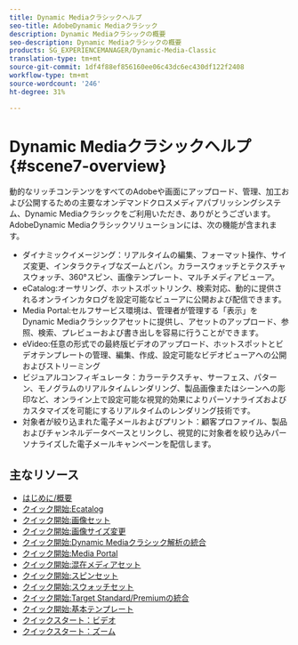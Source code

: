 ```yaml
---
title: Dynamic Mediaクラシックヘルプ
seo-title: AdobeDynamic Mediaクラシック
description: Dynamic Mediaクラシックの概要
seo-description: Dynamic Mediaクラシックの概要
products: SG_EXPERIENCEMANAGER/Dynamic-Media-Classic
translation-type: tm+mt
source-git-commit: 1df4f88ef856160ee06c43dc6ec430df122f2408
workflow-type: tm+mt
source-wordcount: '246'
ht-degree: 31%

---
```



# Dynamic Mediaクラシックヘルプ{#scene7-overview}

動的なリッチコンテンツをすべてのAdobeや画面にアップロード、管理、加工および公開するための主要なオンデマンドクロスメディアパブリッシングシステム、Dynamic Mediaクラシックをご利用いただき、ありがとうございます。 AdobeDynamic Mediaクラシックソリューションには、次の機能が含まれます。

* ダイナミックイメージング：リアルタイムの編集、フォーマット操作、サイズ変更、インタラクティブなズームとパン。カラースウォッチとテクスチャスウォッチ、360°スピン、画像テンプレート、マルチメディアビューア。
* eCatalog:オーサリング、ホットスポットリンク、検索対応、動的に提供されるオンラインカタログを設定可能なビューアに公開および配信できます。
* Media Portal:セルフサービス環境は、管理者が管理する「表示」をDynamic Mediaクラシックアセットに提供し、アセットのアップロード、参照、検索、プレビューおよび書き出しを容易に行うことができます。
* eVideo:任意の形式での最終版ビデオのアップロード、ホットスポットとビデオテンプレートの管理、編集、作成、設定可能なビデオビューアへの公開およびストリーミング
* ビジュアルコンフィギュレータ：カラーテクスチャ、サーフェス、パターン、モノグラムのリアルタイムレンダリング、製品画像またはシーンへの彫印など、オンライン上で設定可能な視覚的効果によりパーソナライズおよびカスタマイズを可能にするリアルタイムのレンダリング技術です。
* 対象者が絞り込まれた電子メールおよびプリント：顧客プロファイル、製品およびチャンネルデータベースとリンクし、視覚的に対象者を絞り込みパーソナライズした電子メールキャンペーンを配信します。

## 主なリソース

* [はじめに/概要](/help/dmc-platform-overview.md)
* [クイック開始:Ecatalog](/help/quick-start-ecatalog.md)
* [クイック開始:画像セット](/help/quick-start-image-sets.md)
* [クイック開始:画像サイズ変更](/help/quick-start-image-sizing.md)
* [クイック開始:Dynamic Mediaクラシック解析の統合](/help/quick-start-integrating-dmc-analytics.md)
* [クイック開始:Media Portal](/help/quick-start-media-portal-administration.md)
* [クイック開始:混在メディアセット](/help/quick-start-mixed-media-sets.md)
* [クイック開始:スピンセット](/help/quick-start-spin-sets.md)
* [クイック開始:スウォッチセット](/help/quick-start-swatch-sets.md)
* [クイック開始:Target Standard/Premiumの統合](/help/quick-start-target-integration.md)
* [クイック開始:基本テンプレート](/help/quick-start-template-basics.md)
* [クイックスタート：ビデオ](/help/quick-start-video.md)
* [クイックスタート：ズーム](/help/quick-start-zoom.md)

